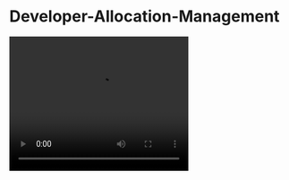 # Developer-Allocation-Management

<video width="320" height="240" controls>
  <source src="./assets/softwareoperation" type="video/mp4">
</video>
